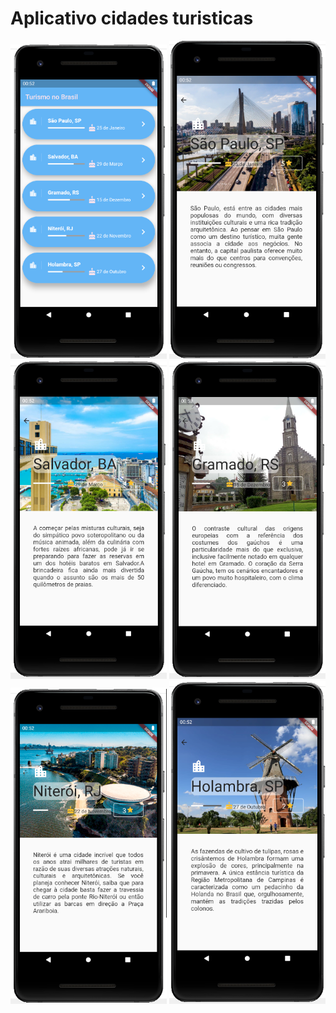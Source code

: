 # Aplicativo cidades turisticas

<div>
<img src="assets/fotos/Main.PNG" alt="My cool logo" width="250px"/>
<img src="assets/fotos/saoPaulo.PNG" alt="My cool logo" width="250px"/>
<img src="assets/fotos/salvador.PNG" alt="My cool logo" width="250px"/>
<img src="assets/fotos/gramado.PNG" alt="My cool logo" width="250px"/>
<img src="assets/fotos/niteroi.PNG" alt="My cool logo" width="250px"/>
<img src="assets/fotos/holambra.PNG" alt="My cool logo" width="250px"/>
</div>

